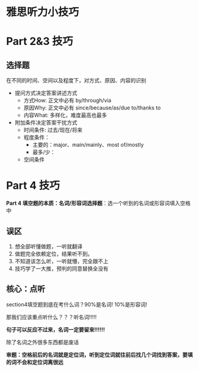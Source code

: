 # 雅思听力小技巧

# Part 2&3 技巧

## 选择题

在不同的时间、空间以及程度下，对方式、原因、内容的识别

* 提问方式决定答案讲述方式
  * 方式How: 正文中必有 by/through/via
  * 原因Why: 正文中必有 since/because/as/due to/thanks to
  * 内容What: 多样化，难度最高也最多
* 附加条件决定答案干扰方式
  * 时间条件: 过去/现在/将来
  * 程度条件：
    * 主要的：major、main/mainly、most of/mostly
    * 最多/少：
  * 空间条件

# Part 4 技巧

**Part 4 填空题的本质：名词/形容词选择题**：选一个听到的名词或形容词填入空格中

## 误区

1. 想全部听懂做题，一听就翻译
2. 做题完全依赖定位，结果听不到。
3. 不知道该怎么听，一听就懵，完全跟不上
4. 技巧学了一大推，预判的同意替换全没有

## 核心：点听

section4填空题到底在考什么词？90%是名词! 10%是形容词!

那我们应该重点听什么？？？听名词!!!!!

**句子可以反应不过来，名词一定要留来!!!!!!**

除了名词之外很多东西都是废话

**审题：空格前后的名词就是定位词，听到定位词就往前后找几个词找到答案，要填的词不会和定位词离很远**